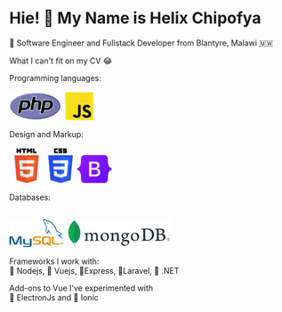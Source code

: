 # Hie! 👋 My Name is Helix Chipofya

:large_blue_circle: Software Engineer and Fullstack Developer from Blantyre, Malawi 🇲🇼<br>

What I can't fit on my CV :joy:

 Programming languages:<br><br>
    <img src="images/PHP-logo.svg" height="50">&nbsp;
    <img src="images/js.png" height="50">&nbsp;
  

 Design and Markup:<br><br>
 <img src="images/HTML.svg" height="62">&nbsp;
 <img src="images/CSS.svg" height="62">&nbsp;
 <img src="images/Bootstrap.svg" height="50">&nbsp;

 Databases:<br><br>

 <img src="images/MySQL.svg" height="50">&nbsp;
<img src="images/MongoDB.svg" height="50">&nbsp;

 
 Frameworks I work with:<br>
 :large_blue_circle: Nodejs, :large_blue_circle: Vuejs, :large_blue_circle:Express, :large_blue_circle:Laravel,
 :large_blue_circle: .NET

 
 
 Add-ons to Vue I've experimented with<br>
 :large_blue_circle: ElectronJs and :large_blue_circle: Ionic
 
 

